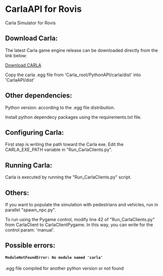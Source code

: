 # CarlaAPI for Rovis

Carla Simulator for Rovis

## Download Carla:

The latest Carla game engine release can be downloaded directly from the link below:

[Download CARLA](https://github.com/carla-simulator/carla/releases)

Copy the carla .egg file from 'Carla_root/PythonAPI/carla/dist' into 'CarlaAPI/dist'

## Other dependencies:

Python version: according to the .egg file distribution.

Install python dependecy packages using the requirements.txt file.

## Configuring Carla:

First step is writing the path toward the Carla exe. Edit the CARLA_EXE_PATH variable in "Run_CarlaClients.py".

## Running Carla:

Carla is executed by running the "Run_CarlaClients.py" script.

## Others:

If you want to populate the simulation with pedestrians and vehicles, run in parallel "spawn_npc.py".

To run using the Pygame control, modify line 42 of "Run_CarlaClients.py" from CarlaClient to CarlaClientPygame. 
In this way, you can write for the control param: 'manual'.

## Possible errors:

#### `ModuleNotFoundError: No module named 'carla'` 

.egg file compiled for another python version or not found
